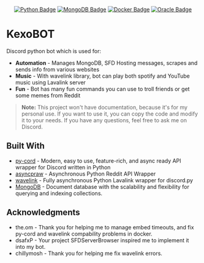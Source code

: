 <div align = center>

[![Python Badge]][Python]
[![MongoDB Badge]][MongoDB]
[![Docker Badge]][Docker]
[![Oracle Badge]][Oracle]

</div>
<div align = left>

# KexoBOT

Discord python bot which is used for:
* **Automation** - Manages MongoDB, SFD Hosting messages, scrapes and sends info from various websites
* **Music** - With wavelink library, bot can play both spotify and YouTube music using Lavalink server
* **Fun** - Bot has many fun commands you can use to troll friends or get some memes from Reddit

> **Note:** This project won't have documentation, because it's for my personal use. If you want to use it, you can copy the code and modify it to your needs. If you have any questions, feel free to ask me on Discord.

## Built With

* [py-cord](https://docs.pycord.dev/en/stable/) - Modern, easy to use, feature-rich, and async ready API wrapper for Discord written in Python
* [asyncpraw](https://asyncpraw.readthedocs.io/en/stable/) - Asynchronous Python Reddit API Wrapper
* [wavelink](https://wavelink.dev/en/latest/) - Fully asynchronous Python Lavalink wrapper for discord.py
* [MongoDB](https://www.mongodb.com/) - Document database with the scalability and flexibility for querying and indexing collections.

## Acknowledgments

* the.om - Thank you for helping me to manage embed timeouts, and fix py-cord and wavelink compability problems in docker.
* dsafxP - Your project SFDServerBrowser inspired me to implement it into my bot.
* chillymosh - Thank you for helping me fix wavelink errors.


[Python Badge]: https://img.shields.io/badge/python-3670A0?style=for-the-badge&logo=python&logoColor=ffdd54
[Python]: https://www.python.org/

[MongoDB Badge]: https://img.shields.io/badge/MongoDB-%234ea94b.svg?style=for-the-badge&logo=mongodb&logoColor=white
[MongoDB]: https://www.mongodb.com/

[Oracle Badge]: https://img.shields.io/badge/Oracle-F80000?style=for-the-badge&logo=oracle&logoColor=white
[Oracle]: https://www.oracle.com/cloud/

[Docker Badge]: https://img.shields.io/badge/docker-%230db7ed.svg?style=for-the-badge&logo=docker&logoColor=white
[Docker]: https://www.docker.com/
</div>